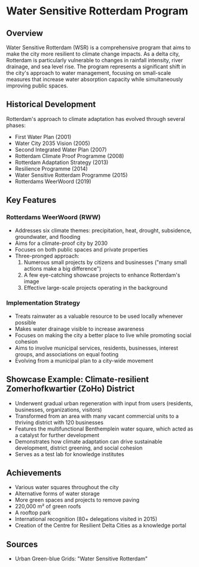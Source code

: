 # Water Sensitive Rotterdam Program

## Overview
Water Sensitive Rotterdam (WSR) is a comprehensive program that aims to make the city more resilient to climate change impacts. As a delta city, Rotterdam is particularly vulnerable to changes in rainfall intensity, river drainage, and sea level rise. The program represents a significant shift in the city's approach to water management, focusing on small-scale measures that increase water absorption capacity while simultaneously improving public spaces.

## Historical Development
Rotterdam's approach to climate adaptation has evolved through several phases:
- First Water Plan (2001)
- Water City 2035 Vision (2005)
- Second Integrated Water Plan (2007)
- Rotterdam Climate Proof Programme (2008)
- Rotterdam Adaptation Strategy (2013)
- Resilience Programme (2014)
- Water Sensitive Rotterdam Programme (2015)
- Rotterdams WeerWoord (2019)

## Key Features

### Rotterdams WeerWoord (RWW)
- Addresses six climate themes: precipitation, heat, drought, subsidence, groundwater, and flooding
- Aims for a climate-proof city by 2030
- Focuses on both public spaces and private properties
- Three-pronged approach:
  1. Numerous small projects by citizens and businesses ("many small actions make a big difference")
  2. A few eye-catching showcase projects to enhance Rotterdam's image
  3. Effective large-scale projects operating in the background

### Implementation Strategy
- Treats rainwater as a valuable resource to be used locally whenever possible
- Makes water drainage visible to increase awareness
- Focuses on making the city a better place to live while promoting social cohesion
- Aims to involve municipal services, residents, businesses, interest groups, and associations on equal footing
- Evolving from a municipal plan to a city-wide movement

## Showcase Example: Climate-resilient Zomerhofkwartier (ZoHo) District
- Underwent gradual urban regeneration with input from users (residents, businesses, organizations, visitors)
- Transformed from an area with many vacant commercial units to a thriving district with 120 businesses
- Features the multifunctional Benthemplein water square, which acted as a catalyst for further development
- Demonstrates how climate adaptation can drive sustainable development, district greening, and social cohesion
- Serves as a test lab for knowledge institutes

## Achievements
- Various water squares throughout the city
- Alternative forms of water storage
- More green spaces and projects to remove paving
- 220,000 m² of green roofs
- A rooftop park
- International recognition (80+ delegations visited in 2015)
- Creation of the Centre for Resilient Delta Cities as a knowledge portal

## Sources
- Urban Green-blue Grids: "Water Sensitive Rotterdam"
